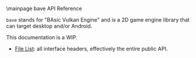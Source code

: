 \mainpage bave API Reference

`bave` stands for "BAsic Vulkan Engine" and is a 2D game engine library that can target desktop and/or Android.

This documentation is a WIP.

- <a href="files.html">File List</a>: all interface headers, effectively the entire public API.

